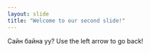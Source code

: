 ```yaml
---
layout: slide
title: "Welcome to our second slide!"
---
```

Сайн байна уу?
Use the left arrow to go back!
